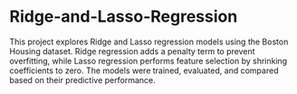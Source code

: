 # Ridge-and-Lasso-Regression
This project explores Ridge and Lasso regression models using the Boston Housing dataset. Ridge regression adds a penalty term to prevent overfitting, while Lasso regression performs feature selection by shrinking coefficients to zero. The models were trained, evaluated, and compared based on their predictive performance.
